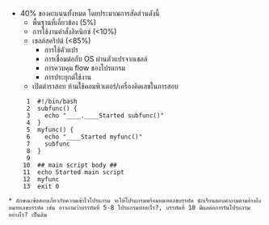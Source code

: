   * 40% ของคะแนนทั้งหมด โดยประมาณการสัดส่วนดังนี้
    * พื้นฐานที่เกี่ยวข้อง (5%)
    * การใช้งานคำสั่งลิหนิกซ์ (<10%)
    * เชลล์สคริปต์ (<85%)
      * การใช้ตัวแปร
      * การเชื่อมต่อกับ OS ผ่านตัวแปรจากเชลล์
      * การควบคุม flow ของโปรแกรม
      * การประยุกต์ใช้งาน
    * เปิดตำราสอบ ห้ามใช้คอมพิวเตอร์/เครื่องคิดเลขในการสอบ
```
     1  #!/bin/bash
     2  subfunc() {
     3    echo "____.____Started subfunc()"
     4  }
     5  myfunc() {
     6    echo "____Started myfunc()"
     7    subfunc
     8  }
     9
    10  ## main script body ##
    11  echo Started main script
    12  myfunc
    13  exit 0
```
    * ลักษณะข้อสอบเกี่ยวกับความเข้าใจโปรแกรม จะให้โปรแกรมพร้อมหมายเลขบรรทัด นักเรียนตอบคำถามตามอ้างถึงหมายเลขบรรทัด เช่น อาจถามว่าบรรทัดที่ 5-8 โปรแกรมทำอะไร?, บรรทัดที่ 10 มีผลต่อการรันโปรแกรมอย่างไร? เป็นต้น